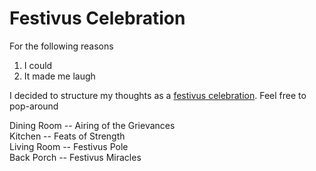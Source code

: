 # Festivus Celebration

For the following reasons 
1. I could
3. It made me laugh  

I decided to structure my thoughts as a [festivus celebration](https://www.youtube.com/watch?v=HX55AzGku5Y). Feel free to pop-around

Dining Room -- Airing of the Grievances   
Kitchen -- Feats of Strength  
Living Room -- Festivus Pole  
Back Porch -- Festivus Miracles 
